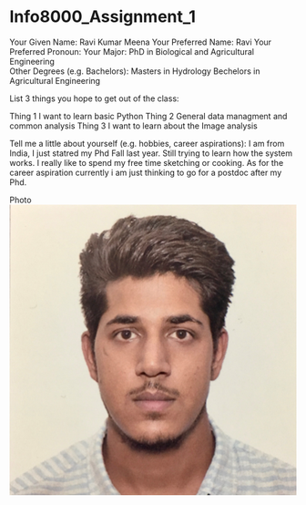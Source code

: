 # Info8000_Assignment_1
Your Given Name: Ravi Kumar Meena
Your Preferred Name: Ravi
Your Preferred Pronoun: 
Your Major: PhD in Biological and Agricultural Engineering	
Other Degrees (e.g. Bachelors): Masters in Hydrology 
                                Bechelors in Agricultural Engineering	
                                
List 3 things you hope to get out of the class:

Thing 1 I want to learn basic Python
Thing 2 General data managment and common analysis
Thing 3 I want to learn about the Image analysis



Tell me a little about yourself (e.g. hobbies, career aspirations):
I am from India, I just statred my Phd Fall last year. Still trying to learn how the system works. I really like to spend my free time sketching or cooking. As for the career aspiration currently i am just thinking to go for a postdoc after my Phd.


Photo 
<img alt="Ravi" src="Ravi.JPG"/>
